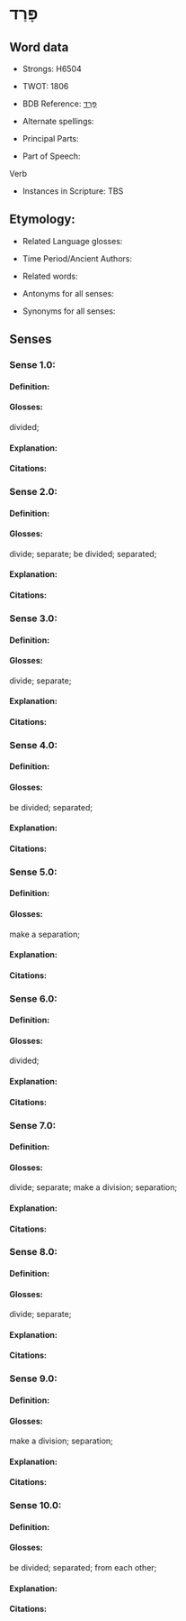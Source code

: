 # פָּרַד

<!-- Status: S2="NeedsEdits" -->
<!-- Lexica used for edits:   -->

## Word data

* Strongs: H6504

* TWOT: 1806

* BDB Reference: [פָּרַד](rc://en/bdb/dict/q.ct.aa)

* Alternate spellings:

* Principal Parts:

* Part of Speech:

Verb

* Instances in Scripture: TBS

## Etymology:

* Related Language glosses:

* Time Period/Ancient Authors:

* Related words:

* Antonyms for all senses:

* Synonyms for all senses:

## Senses

### Sense 1.0:

#### Definition:

#### Glosses:

divided; 

#### Explanation:

#### Citations:



### Sense 2.0:

#### Definition:

#### Glosses:

divide; separate; be divided; separated; 

#### Explanation:

#### Citations:



### Sense 3.0:

#### Definition:

#### Glosses:

divide; separate; 

#### Explanation:

#### Citations:



### Sense 4.0:

#### Definition:

#### Glosses:

be divided; separated; 

#### Explanation:

#### Citations:



### Sense 5.0:

#### Definition:

#### Glosses:

make a separation; 

#### Explanation:

#### Citations:



### Sense 6.0:

#### Definition:

#### Glosses:

divided; 

#### Explanation:

#### Citations:



### Sense 7.0:

#### Definition:

#### Glosses:

divide; separate; make a division; separation; 

#### Explanation:

#### Citations:



### Sense 8.0:

#### Definition:

#### Glosses:

divide; separate; 

#### Explanation:

#### Citations:



### Sense 9.0:

#### Definition:

#### Glosses:

make a division; separation; 

#### Explanation:

#### Citations:



### Sense 10.0:

#### Definition:

#### Glosses:

be divided; separated; from each other; 

#### Explanation:

#### Citations:



